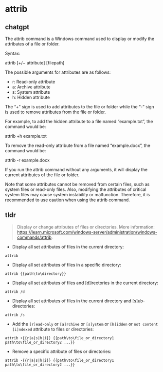 # attrib 
## chatgpt 
The attrib command is a Windows command used to display or modify the attributes of a file or folder. 

Syntax:

attrib [+/− attribute] [filepath]

The possible arguments for attributes are as follows:

- r: Read-only attribute
- a: Archive attribute
- s: System attribute
- h: Hidden attribute

The “+” sign is used to add attributes to the file or folder while the “-” sign is used to remove attributes from the file or folder. 

For example, to add the hidden attribute to a file named “example.txt”, the command would be:

attrib +h example.txt

To remove the read-only attribute from a file named “example.docx”, the command would be:

attrib -r example.docx

If you run the attrib command without any arguments, it will display the current attributes of the file or folder. 

Note that some attributes cannot be removed from certain files, such as system files or read-only files. Also, modifying the attributes of critical system files may cause system instability or malfunction. Therefore, it is recommended to use caution when using the attrib command. 

## tldr 
 
> Display or change attributes of files or directories.
> More information: <https://learn.microsoft.com/windows-server/administration/windows-commands/attrib>.

- Display all set attributes of files in the current directory:

`attrib`

- Display all set attributes of files in a specific directory:

`attrib {{path\to\directory}}`

- Display all set attributes of files and [d]irectories in the current directory:

`attrib /d`

- Display all set attributes of files in the current directory and [s]ub-directories:

`attrib /s`

- Add the `[r]ead-only` or `[a]rchive` or `[s]ystem` or `[h]idden` or `not content [i]ndexed` attribute to files or directories:

`attrib +{{r|a|s|h|i}} {{path\to\file_or_directory1 path\to\file_or_directory2 ...}}`

- Remove a specific attribute of files or directories:

`attrib -{{r|a|s|h|i}} {{path\to\file_or_directory1 path\to\file_or_directory2 ...}}`
